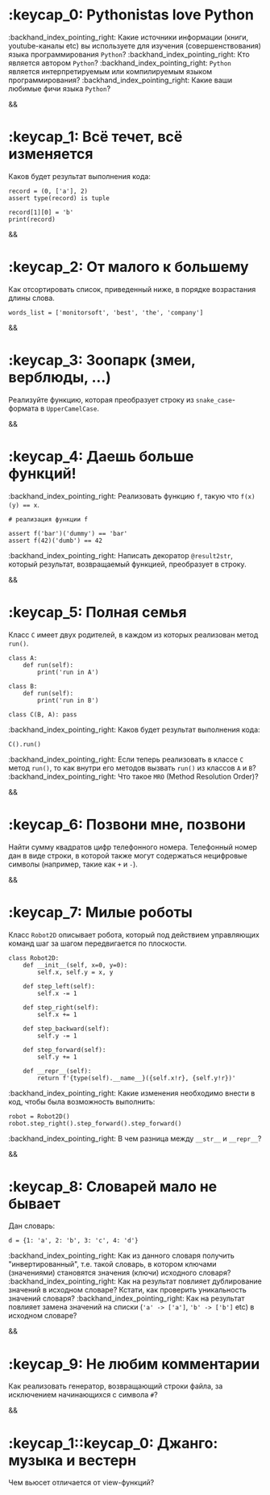 # :keycap_0: Pythonistas love Python

:backhand_index_pointing_right: Какие источники информации (книги, youtube-каналы etc) вы используете для изучения (совершенствования) языка программирования `Python`?
:backhand_index_pointing_right: Кто является автором `Python`?
:backhand_index_pointing_right: `Python` является интерпретируемым или компилируемым языком программирования?
:backhand_index_pointing_right: Какие ваши любимые фичи языка `Python`?

&&

# :keycap_1: Всё течет, всё изменяется

Каков будет результат выполнения кода:

```
record = (0, ['a'], 2)
assert type(rесоrd) is tuple

rесоrd[1][0] = 'b'
print(rесоrd)
```

&&

# :keycap_2: От малого к большему

Как отсортировать список, приведенный ниже, в порядке возрастания длины слова.

```
words_list = ['monitorsoft', 'best', 'the', 'company']
```

&&

# :keycap_3: Зоопарк (змеи, верблюды, ...)

Реализуйте функцию, которая преобразует строку из `snake_case`-формата в `UpperCamelCase`.

&&

# :keycap_4: Даешь больше функций!

:backhand_index_pointing_right: Реализовать функцию `f`, такую что `f(x)(y) == x`.

```
# реализация функции f

assert f('bar')('dummy') == 'bar'
assert f(42)('dumb') == 42
```

:backhand_index_pointing_right: Написать декоратор `@result2str`, который результат, возвращаемый функцией, преобразует в строку.

&&

# :keycap_5: Полная семья

Класс `C` имеет двух родителей, в каждом из которых реализован метод `run()`.

```
class A:
    def run(self):
        print('run in A')

class B:
    def run(self):
        print('run in B')

class С(B, A): pass
```

:backhand_index_pointing_right: Каков будет результат выполнения кода:

```
C().run()
```

:backhand_index_pointing_right: Если теперь реализовать в классе `C` метод `run()`, то как внутри его методов вызвать `run()` из классов `A` и `B`?
:backhand_index_pointing_right: Что такое `MRO` (Method Resolution Order)?

&&

# :keycap_6: Позвони мне, позвони

Найти сумму квадратов цифр телефонного номера. Телефонный номер дан в виде строки, в которой также могут содержаться нецифровые символы (например, такие как `+` и `-`).

&&

# :keycap_7: Милые роботы

Класс `Robot2D` описывает робота, который под действием управляющих команд шаг за шагом передвигается по плоскости.

```
class Robot2D:
    def __init__(self, x=0, y=0):
        self.x, self.y = x, y

    def step_left(self):
        self.x -= 1

    def step_right(self):
        self.x += 1

    def step_backward(self):
        self.y -= 1

    def step_forward(self):
        self.y += 1

    def __repr__(self):
        return f'{type(self).__name__}({self.x!r}, {self.y!r})'
```

:backhand_index_pointing_right: Какие изменения необходимо внести в код, чтобы была возможность выполнить:

```
robot = Robot2D()
robot.step_right().step_forward().step_forward()
```

:backhand_index_pointing_right: В чем разница между `__str__` и `__repr__`?

&&

# :keycap_8: Словарей мало не бывает

Дан словарь:

```
d = {1: 'a', 2: 'b', 3: 'c', 4: 'd'}
```

:backhand_index_pointing_right: Как из данного словаря получить "инвертированный", т.е. такой словарь, в котором ключами (значениями) становятся значения (ключи) исходного словаря?
:backhand_index_pointing_right: Как на результат повлияет дублирование значений в исходном словаре? Кстати, как проверить уникальность значений словаря?
:backhand_index_pointing_right: Как на результат повлияет замена значений на списки (`'a' -> ['a']`, `'b' -> ['b']` etc) в исходном словаре?

&&

# :keycap_9: Не любим комментарии

Как реализовать генератор, возвращающий строки файла, за исключением начинающихся с символа `#`?

&&

# :keycap_1::keycap_0: Джанго: музыка и вестерн

Чем вьюсет отличается от view-функций?

